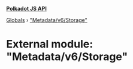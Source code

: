 **[Polkadot JS API](../README.md)**

[Globals](../globals.md) › [&quot;Metadata/v6/Storage&quot;](_metadata_v6_storage_.md)

# External module: "Metadata/v6/Storage"

